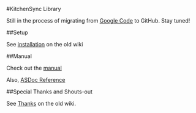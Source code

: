 #KitchenSync Library

Still in the process of migrating from [Google Code](http://code.google.com/p/kitchensynclib/) to GitHub. Stay tuned!

##Setup

See [installation](http://code.google.com/p/kitchensynclib/wiki/Installation) on the old wiki

##Manual

Check out the [manual](http://kitchensync.as3lib.org/manual/)

Also, [ASDoc Reference](http://kitchensync.as3lib.org/docs/)

##Special Thanks and Shouts-out

See [Thanks](http://code.google.com/p/kitchensynclib/wiki/Thanks) on the old wiki.